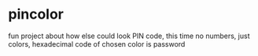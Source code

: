 # pincolor
fun project about how else could look PIN code, this time no numbers, just colors, hexadecimal code of chosen color is password
